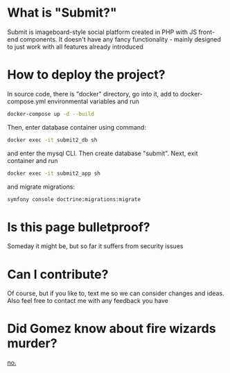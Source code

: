 # What is "Submit?"

Submit is imageboard-style social platform created in PHP with JS front-end components. It doesn't have any fancy functionality - mainly designed to just work with all features already introduced

# How to deploy the project?

In source code, there is "docker" directory, go into it, add to docker-compose.yml environmental variables and run

```bash
docker-compose up -d --build
```

Then, enter database container using command:

```bash
docker exec -it submit2_db sh
```

and enter the mysql CLI. Then create database "submit". Next, exit container and run

```bash
docker exec -it submit2_app sh
```

and migrate migrations:

```bash
symfony console doctrine:migrations:migrate
```

# Is this page bulletproof?

Someday it might be, but so far it suffers from security issues

# Can I contribute?

Of course, but if you like to, text me so we can consider changes and ideas. Also feel free to contact me with any feedback you have

# Did Gomez know about fire wizards murder?

[no.](https://youtu.be/uAsIRW86750)
